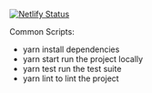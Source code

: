 [![Netlify Status](https://api.netlify.com/api/v1/badges/2eef62c2-b9d2-431e-be49-f5a994f7b7b1/deploy-status)](https://app.netlify.com/sites/heidandy/deploys)

Common Scripts:
- yarn install dependencies
- yarn start run the project locally
- yarn test run the test suite
- yarn lint to lint the project
